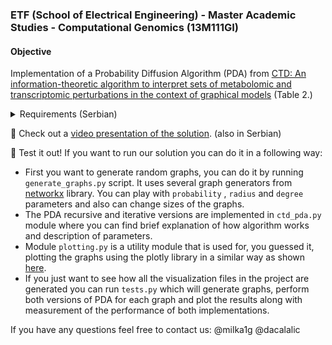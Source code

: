 ### ETF (School of Electrical Engineering) - Master Academic Studies -  Computational Genomics (13M111GI) 

####  Objective

Implementation of a Probability Diffusion Algorithm (PDA) from [CTD: An information-theoretic algorithm to interpret sets of metabolomic
and transcriptomic perturbations in the context of graphical models](https://journals.plos.org/ploscompbiol/article?id=10.1371/journal.pcbi.1008550) (Table 2.)

<details>
   <summary> Requirements (Serbian)</summary>
Smatrati da je matrica susednosti data na ulazu kao Padas dataframe koji se učitava iz csv fajla i da je u pitanju matrica susednosti neusmerenog težinskog grafa.  Algoritam implementirati rekurzivno (kao što je opisano u radu) i iterativno i porediti performanse u pogledu vremena izvršavanja i memorijskog zauzeća.
Trenutno se u algoritmu za difuziju ½ verovatnoće rasipa na susede, a ½ ostaje u čvoru (linije 8, 9, 10 i 11 pseudokoda u navedenom radu). Proširiti algoritam tako da implementirana funkcija prima parametar alfa koji određuje koji se procenat verovatnoće prenosi na susede, npr. ako je alfa = 0.7, prenosi se 70% verovatnoće, a 30% ostaje u čvoru. 
Definisati set testova koji će meriti performanse i porediti identičnost rezultata rekurzivne i iterativne implementacije na raznovrsnom skupu grafova. Testovi treba da pokriju četiri kategorije grafova u pogledu broja čvorova: male (5-15 čvorova), srednje (15-100) čvorova, veće (100 - 1000) i velike (preko 1000 čvorova), svaku kategoriju sa bar 5 testova koji se suštinski razlikuju u topologiji grafa. U testovima se pokreće implementirana funkcija za difuziju verovatnoće, počevši od slučajno izabranog čvora grafa, sa početnom verovatnoćom 0.5.
Kreirati vizuelizaciju za testove iz kategorije malih grafova u kojim će čvorovi grafa biti gradaciono obojeni po količini verovatnoće u njima na kraju difuzije.
</details>

🧬 Check out a [video presentation of the solution](https://www.youtube.com/watch?v=ZRm_73ZqpJQ&ab_channel=Mili%C4%8Devi%C4%87Nikola). (also in Serbian)

🧬 Test it out!
  If you want to run our solution you can do it in a following way:
  - First you want to generate random graphs, you can do it by running ``` generate_graphs.py ``` script. It uses several graph generators from [networkx](https://networkx.org/documentation/stable/reference/generators.html) library. You can play with ```probability``` , ```radius``` and ```degree``` parameters and also can change sizes of the graphs.
  - The PDA recursive and iterative versions are implemented in ``` ctd_pda.py ``` module where you can find brief explanation of how algorithm works and description of parameters.
  - Module ```plotting.py``` is a utility module that is used for, you guessed it, plotting the graphs using the plotly library in a similar way as shown [here](https://plotly.com/python/network-graphs/).
  - If you just want to see how all the visualization files in the project are generated you can run ```tests.py``` which will generate graphs, perform both versions of PDA for each graph and plot the results along with measurement of the performance of both implementations.

If you have any questions feel free to contact us: 
@milka1g 
@dacalalic


